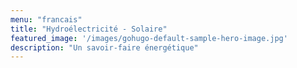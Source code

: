 ```yaml
---
menu: "francais"
title: "Hydroélectricité - Solaire"
featured_image: '/images/gohugo-default-sample-hero-image.jpg'
description: "Un savoir-faire énergétique"
---
```



